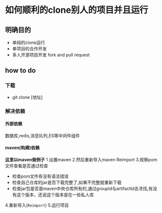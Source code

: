 #  如何顺利的clone别人的项目并且运行

## 明确目的
- 单纯的clone运行
- 单项目的合作开发
- 多人开源项目开发 fork and pull request

## how to do

### 下载
- git clone [地址]

### 解决依赖
#### 外部依赖
数据库,redis,消息队列,ES等中间件组件
#### maven(构建)依赖
**这里以maven做例子**
  1.设置maven
  2.然后重新导入maven Reimport
  3.观察pom文件查看是否通过检查
   - 检查pom文件有没有语法错误
   - 检查自己仓库的jar是否下载完整了,如果不完整就重新下载
   - 检查jar包是否是maven中央仓库所有的,通过groupId与artifactId去寻找,有没有这个版本，还说这个版本是在一些私人库

   4.重新导入(`Reimport`)
   5.运行项目
